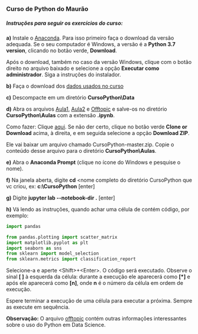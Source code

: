 ### Curso de Python do Maurão
    
##### Instruções para seguir os exercícios do curso:

**a)** Instale o [Anaconda](https://www.anaconda.com/distribution/). Para isso primeiro faça o download da versão adequada. Se o seu computador é Windows, a versão é a **Python 3.7 version**, clicando no botão verde, **Download**. 

Após o download, também no caso da versão Windows, clique com o botão direito no arquivo baixado e selecione a opção **Executar como administrador**. Siga a instruções do instalador.

**b)** Faça o download dos [dados usados no curso](https://drive.google.com/open?id=15f1t4fGEFA7ZK_N2S_4rse-T-IGg_xjV)

**c)** Descompacte em um diretório **CursoPython\\Data**

**d)** Abra os arquivos [Aula1](https://github.com/assismauro/CursoPython/blob/master/aula1.ipynb), [Aula2](https://github.com/assismauro/CursoPython/blob/master/aula2.ipynb) e [Offtopic](https://github.com/assismauro/CursoPython/blob/master/offtopic.ipynb) e salve-os no diretório **CursoPython\\Aulas** com a extensão **.ipynb**.

Como fazer: Clique [aqui](https://github.com/assismauro/CursoPython/archive/master.zip). Se não der certo, clique no botão verde **Clone or Download** acima, à direita, e em seguida selecione a opção **Download ZIP**. 

Ele vai baixar um arquivo chamado CursoPython-master.zip. Copie o conteúdo desse arquivo para o diretório **CursoPython\\Aulas**.

**e)** Abra o **Anaconda Prompt** (clique no ícone do Windows e pesquise o nome).

**f)** Na janela aberta, digite **cd** <nome completo do diretório CursoPython que vc criou, ex: **c:\\CursoPython** [enter]

**g)** Digite  **jupyter lab --notebook-dir .** [enter] 

**h)** Vá lendo as instruções, quando achar uma célula de contém código, por exemplo:

```python
import pandas

from pandas.plotting import scatter_matrix
import matplotlib.pyplot as plt
import seaborn as sns
from sklearn import model_selection
from sklearn.metrics import classification_report
```
Selecione-a e aperte \<Shift>+\<Enter>. O código será executado. Observe o sinal **[ ]** à esquerda da célula: durante a execução ele aparecerá como **[*]** e após ele aparecerá como **[n]**, onde **n** é o número da célula em ordem de execução.

Espere terminar a execução de uma célula para executar a próxima. Sempre as execute em sequência.

**Observação:** O arquivo [offtopic](https://github.com/assismauro/CursoPython/blob/master/offtopic.ipynb) contém outras informações interessantes sobre o uso do Python em Data Science.
